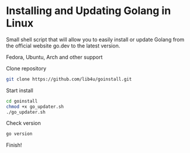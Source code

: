
# Installing and Updating Golang in Linux
Small shell script that will allow you to easily install or update Golang from the official website go.dev to the latest version.

Fedora, Ubuntu, Arch and other support

Clone repository
```sh
git clone https://github.com/lib4u/goinstall.git
```
Start install
```sh
cd goinstall
chmod +x go_updater.sh
./go_updater.sh
```
Check version
```sh
go version
```
Finish!
